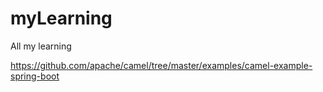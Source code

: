 # myLearning
All my learning

https://github.com/apache/camel/tree/master/examples/camel-example-spring-boot
